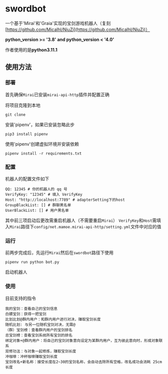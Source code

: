 # swordbot
一个基于'Mirai'和'Graia'实现的宝剑游戏机器人（复刻[https://github.com/Micalhl/NiuZi](https://github.com/Micalhl/NiuZi)）

**python_version >= '3.8' and python_version < '4.0'**

作者使用的是**python3.11.1**

## 使用方法

### 部署

首先确保`Mirai`已安装`mirai-api-http`插件并配置正确

将项目克隆到本地

```
git clone 
```

安装'pipenv'，如果已安装忽略此步

```
pip3 install pipenv
```

使用'pipenv'创建虚拟环境并安装依赖

```
pipenv install -r requirements.txt
```

### 配置

机器人的配置文件如下

```
QQ: 12345 # 你的机器人的 qq 号
VerifyKey: "12345" # 填入 VerifyKey
Host: "http://localhost:7789" # adapterSetting下的host
GroupBlackList: [] # 群聊黑名单
UserBlackList: [] # 用户黑名单
```

其中前三项启动后更改需重启机器人（不需要重启`Mirai`）
`VerifyKey`和`Host`需填入`Mirai`路径下`config/net.mamoe.mirai-api-http/setting.yml`文件中对应的值

### 运行

前两步完成后，先运行`Mirai`然后在`swordbot`路径下使用

```
pipenv run python bot.py
```

启动机器人

### 使用

目前支持的指令

```
我的宝剑：查看自己的宝剑信息
白嫖宝剑：获得一把宝剑
比划比划@群内用户：和群内用户进行对决，赚取宝剑长度
随机比划: 与另一位随机宝剑对决，无需@
（群）宝剑榜：查看群内用户的宝剑排名
总宝剑榜：查看宝剑系统所有宝剑的排名
绑定对象+@群内用户：将自己的宝剑对象意向设定为某群内用户，互为彼此意向时，形成对象联系
双修功法：与对象一起修炼，赚取宝剑长度
冲咖啡：冲杯咖啡赚取宝剑长度
宝剑改名+新名称：接受长度在2~30的宝剑名称，会自动去除所有空格，改名成功会消耗 25cm 长度
```
